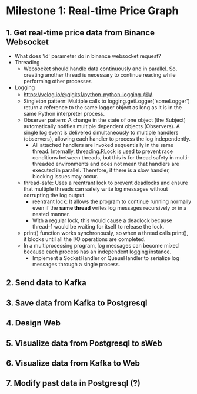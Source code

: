 # Milestone 1: Real-time Price Graph

## 1. Get real-time price data from Binance Websocket
- What does 'id' parameter do in binance websocket request?
- Threading
  - Websocket should handle data continuously and in parallel. So, creating another thread is necessary to continue reading while performing other processes
- Logging
  - https://velog.io/@qlgks1/python-python-logging-해부
  - Singleton pattern: Multiple calls to logging.getLogger('someLogger') return a reference to the same logger object as long as it is in the same Python interpreter process.
  - Observer pattern: A change in the state of one object (the Subject) automatically notifies multiple dependent objects (Observers). A single log event is delivered simultaneously to multiple handlers (observers), allowing each handler to process the log independently.
    - All attached handlers are invoked sequentially in the same thread. Internally, threading.RLock is used to prevent race conditions between threads, but this is for thread safety in multi-threaded environments and does not mean that handlers are executed in parallel. Therefore, if there is a slow handler, blocking issues may occur.
  - thread-safe: Uses a reentrant lock to prevent deadlocks and ensure that multiple threads can safely write log messages without corrupting the log output.
    - reentrant lock: It allows the program to continue running normally even if the **same thread** writes log messages recursively or in a nested manner.
    - With a regular lock, this would cause a deadlock because thread-1 would be waiting for itself to release the lock.
  - print() function works synchronously, so when a thread calls print(), it blocks until all the I/O operations are completed.
  - In a multiprocessing program, log messages can become mixed because each process has an independent logging instance.
    - Implement a SocketHandler or QueueHandler to serialize log messages through a single process.
## 2. Send data to Kafka

## 3. Save data from Kafka to Postgresql

## 4. Design Web

## 5. Visualize data from Postgresql to sWeb

## 6. Visualize data from Kafka to Web

## 7. Modify past data in Postgresql (?)